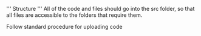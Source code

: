 '''
Structure
'''
All of the code and files should go into the src folder, 
so that all files are accessible to the folders that require them. 

Follow standard procedure for uploading code